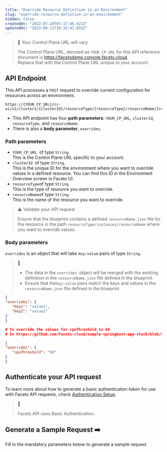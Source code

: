```yaml
---
title: "Override Resource Definition in an Environment"
slug: "override-resource-defintion-in-an-environment"
hidden: false
createdAt: "2022-07-28T07:17:46.421Z"
updatedAt: "2023-09-11T10:32:41.855Z"
---
```

> 🚧 Your Control Plane URL will vary
> 
> The Control Plane URL, denoted as <code>YOUR_CP_URL</code> for this API reference document is <https://facetsdemo.console.facets.cloud>.  
> Replace that with the Control Plane URL unique to your account.

## API Endpoint

This API processes a <code>POST</code> request to override current configuration for resources across an environment.

```text Hover on the Text and Click the Notepad icon to Copy
https://{YOUR_CP_URL}/cc-ui/v1/clusters/{clusterId}/resourceType/{resourceType}/resourceName/{resourceName}/overrides
```

- This API endpoint has four **path parameters**: `YOUR_CP_URL`, `clusterId`, `resourceType`, and `resourceName`.
- There is also a **body parameter**, `overrides`.

### **Path parameters**

- `YOUR_CP_URL `of type `String`.  
  This is the Control Plane URL specific to your account.
- `clusterId `of type `String`.  
  This is the unique ID for the environment where you want to override values in a defined resource. You can find this ID in the Environment Overview screen in Facets UI.
- `resourceType`of type `String`.  
  This is the type of resource you want to override.
- `resourceName`of type `String`.  
  This is the name of the resource you want to override. 

> ⚠️ Validate your API request
> 
> Ensure that the blueprint contains a defined `resourceName.json` file for the resource in the path `resourceType/instances/resourceName` where you want to override values.

### **Body parameters**

`overrides` is an object that will take `key:value` pairs of type `String`.

> 📘 
> 
> - The data in the `overrides `object will be merged with the existing definition in the `resourceName.json` file defined in the blueprint.
> - Ensure that the`key:value` pairs match the keys and values in the `resourceName.json` file defined in the blueprint.

```json overrides
{
"overrides": {
   "key1": "value1",
   "key2": "value2"
}
}
```
```json Example of overrides
# To override the values for cpuThreshold to 60 
# In https://github.com/Facets-cloud/sample-springboot-app-stack/blob/master/application/instances/backend.json

{
"overrides": {
   "cpuThreshold": "60"
}
}
```

## **Authenticate your API request**

To learn more about how to generate a basic authentication token for use with Facets API requests, check [Authentication Setup](ref:authentication-setup).

> 📘 
> 
> Facets API uses Basic Authentication.

## Generate a Sample Request ➡️

Fill in the mandatory parameters below to generate a sample request.